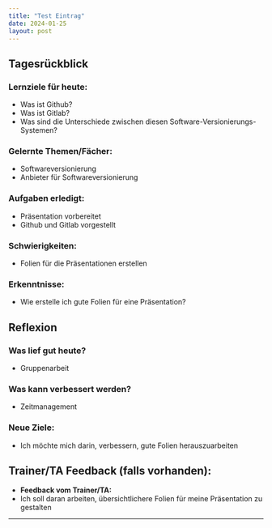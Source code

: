 ```yaml
---
title: "Test Eintrag"
date: 2024-01-25
layout: post
---
```



## Tagesrückblick

### Lernziele für heute:

- Was ist Github?
- Was ist Gitlab?
- Was sind die Unterschiede zwischen diesen Software-Versionierungs-Systemen?

### Gelernte Themen/Fächer:

- Softwareversionierung
- Anbieter für Softwareversionierung

### Aufgaben erledigt:

- Präsentation vorbereitet
- Github und Gitlab vorgestellt

### Schwierigkeiten:

- Folien für die Präsentationen erstellen

### Erkenntnisse:

- Wie erstelle ich gute Folien für eine Präsentation?

## Reflexion

### Was lief gut heute?

- Gruppenarbeit

### Was kann verbessert werden?

- Zeitmanagement

### Neue Ziele:

- Ich möchte mich darin, verbessern, gute Folien herauszuarbeiten

## Trainer/TA Feedback (falls vorhanden):

- **Feedback vom Trainer/TA:**
- Ich soll daran arbeiten, übersichtlichere Folien für meine Präsentation zu gestalten

---
